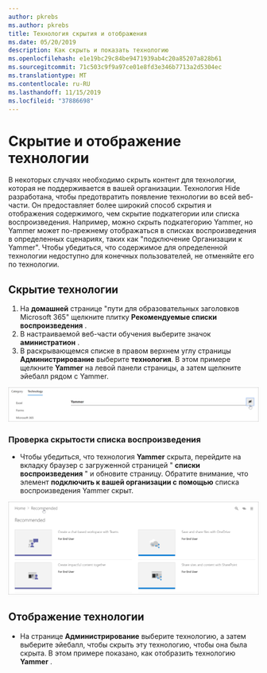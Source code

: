 ```yaml
---
author: pkrebs
ms.author: pkrebs
title: Технология скрытия и отображения
ms.date: 05/20/2019
description: Как скрыть и показать технологию
ms.openlocfilehash: e1e19bc29c84be9471939ab4c20a85207a828b61
ms.sourcegitcommit: 71c503c9f9a97ce01e8fd3e346b7713a2d5304ec
ms.translationtype: MT
ms.contentlocale: ru-RU
ms.lasthandoff: 11/15/2019
ms.locfileid: "37886698"
---
```

# <a name="hide-and-show-technology"></a>Скрытие и отображение технологии

В некоторых случаях необходимо скрыть контент для технологии, которая не поддерживается в вашей организации. Технология Hide разработана, чтобы предотвратить появление технологии во всей веб-части. Он предоставляет более широкий способ скрытия и отображения содержимого, чем скрытие подкатегории или списка воспроизведения. Например, можно скрыть подкатегорию Yammer, но Yammer может по-прежнему отображаться в списках воспроизведения в определенных сценариях, таких как "подключение Организации к Yammer". Чтобы убедиться, что содержимое для определенной технологии недоступно для конечных пользователей, не отменяйте его по технологии. 

## <a name="hide-a-technology"></a>Скрытие технологии

1. На **домашней** странице "пути для образовательных заголовков Microsoft 365" щелкните плитку **Рекомендуемые списки воспроизведения** .
2. В настраиваемой веб-части обучения выберите значок **аминистратион** .
3. В раскрывающемся списке в правом верхнем углу страницы **Администрирование** выберите **технология**.
В этом примере щелкните **Yammer** на левой панели страницы, а затем щелкните эйебалл рядом с Yammer.  

![кг-хидетеч. png](media/cg-hidetech.png)

### <a name="verify-the-playlist-is-hidden"></a>Проверка скрытости списка воспроизведения
- Чтобы убедиться, что технология **Yammer** скрыта, перейдите на вкладку браузер с загруженной страницей " **списки воспроизведения** " и обновите страницу. Обратите внимание, что элемент **подключить к вашей организации с помощью** списка воспроизведения Yammer скрыт. 

![кг-хидетечрефреш. png](media/cg-hidetechrefresh.png)

## <a name="unhide-a-technology"></a>Отображение технологии

- На странице **Администрирование** выберите технологию, а затем выберите эйебалл, чтобы скрыть эту технологию, чтобы она была скрыта. В этом примере показано, как отобразить технологию **Yammer** . 